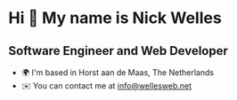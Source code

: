Hi 👋 My name is Nick Welles
===============================

Software Engineer and Web Developer
-----------------------------------

* 🌍  I'm based in Horst aan de Maas, The Netherlands
* ✉️  You can contact me at [info@wellesweb.net](mailto:info@wellesweb.net)
